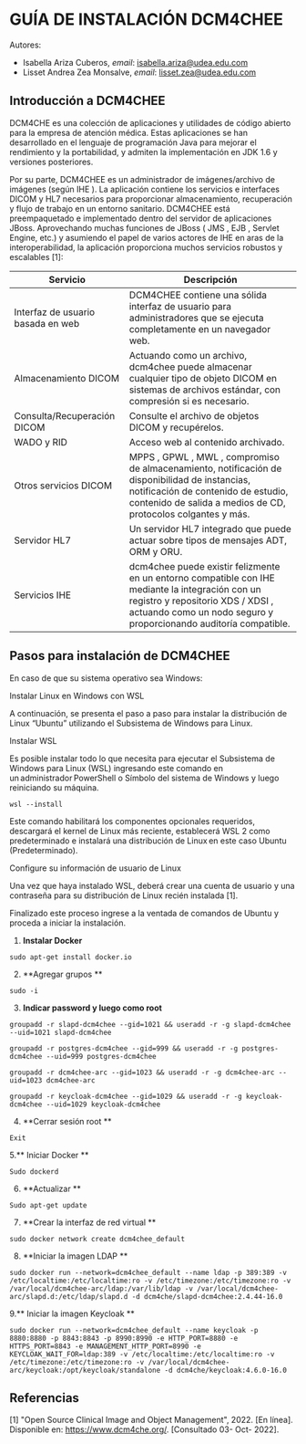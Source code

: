 
# GUÍA DE INSTALACIÓN DCM4CHEE

Autores: 
* Isabella Ariza Cuberos, *email*: isabella.ariza@udea.edu.com
* Lisset Andrea Zea Monsalve, *email*: lisset.zea@udea.edu.com

## Introducción a DCM4CHEE

DCM4CHE es una colección de aplicaciones y utilidades de código abierto para la empresa de atención médica. Estas aplicaciones se han desarrollado en el lenguaje de programación Java para mejorar el rendimiento y la portabilidad, y admiten la implementación en JDK 1.6 y versiones posteriores.

Por su parte, DCM4CHEE es un administrador de imágenes/archivo de imágenes (según IHE ). La aplicación contiene los servicios e interfaces DICOM y HL7 necesarios para proporcionar almacenamiento, recuperación y flujo de trabajo en un entorno sanitario. DCM4CHEE está preempaquetado e implementado dentro del servidor de aplicaciones JBoss. Aprovechando muchas funciones de JBoss ( JMS , EJB , Servlet Engine, etc.) y asumiendo el papel de varios actores de IHE en aras de la interoperabilidad, la aplicación proporciona muchos servicios robustos y escalables [1]:

|Servicio|Descripción|
|--------|--------|
|Interfaz de usuario basada en web|DCM4CHEE contiene una sólida interfaz de usuario para administradores que se ejecuta completamente en un navegador web.|
|Almacenamiento DICOM|Actuando como un archivo, dcm4chee puede almacenar cualquier tipo de objeto DICOM en sistemas de archivos estándar, con compresión si es necesario.|
|Consulta/Recuperación DICOM|Consulte el archivo de objetos DICOM y recupérelos.|
|WADO y RID|Acceso web al contenido archivado.|
|Otros servicios DICOM|MPPS , GPWL , MWL , compromiso de almacenamiento, notificación de disponibilidad de instancias, notificación de contenido de estudio, contenido de salida a medios de CD, protocolos colgantes y más.|
|Servidor HL7|Un servidor HL7 integrado que puede actuar sobre tipos de mensajes ADT, ORM y ORU.|
|Servicios IHE|dcm4chee puede existir felizmente en un entorno compatible con IHE mediante la integración con un registro y repositorio XDS / XDSI , actuando como un nodo seguro y proporcionando auditoría compatible.|

## Pasos para instalación de DCM4CHEE

En caso de que su sistema operativo sea Windows: 

Instalar Linux en Windows con WSL 

A continuación, se presenta el paso a paso para instalar la distribución de Linux “Ubuntu” utilizando el Subsistema de Windows para Linux. 

Instalar WSL 

Es posible instalar todo lo que necesita para ejecutar el Subsistema de Windows para Linux (WSL) ingresando este comando en un administrador PowerShell o Símbolo del sistema de Windows y luego reiniciando su máquina. 
```
wsl --install 
```

Este comando habilitará los componentes opcionales requeridos, descargará el kernel de Linux más reciente, establecerá WSL 2 como predeterminado e instalará una distribución de Linux en este caso Ubuntu (Predeterminado).

Configure su información de usuario de Linux 

Una vez que haya instalado WSL, deberá crear una cuenta de usuario y una contraseña para su distribución de Linux recién instalada [1]. 

Finalizado este proceso ingrese a la ventada de comandos de Ubuntu y proceda a iniciar la instalación. 

1. **Instalar Docker** 

```
sudo apt-get install docker.io 
```
2. **Agregar grupos ** 
```
sudo -i 
```
3. **Indicar password y luego como root**

```
groupadd -r slapd-dcm4chee --gid=1021 && useradd -r -g slapd-dcm4chee --uid=1021 slapd-dcm4chee 

groupadd -r postgres-dcm4chee --gid=999 && useradd -r -g postgres-dcm4chee --uid=999 postgres-dcm4chee 

groupadd -r dcm4chee-arc --gid=1023 && useradd -r -g dcm4chee-arc --uid=1023 dcm4chee-arc 

groupadd -r keycloak-dcm4chee --gid=1029 && useradd -r -g keycloak-dcm4chee --uid=1029 keycloak-dcm4chee  
```
4. **Cerrar sesión root **
```
Exit 
```

5.** Iniciar Docker **
```
Sudo dockerd 
```
 
6. **Actualizar **
```
Sudo apt-get update 
```
7. **Crear la interfaz de red virtual **
```
sudo docker network create dcm4chee_default 
```
8. **Iniciar la imagen LDAP **
```
sudo docker run --network=dcm4chee_default --name ldap -p 389:389 -v /etc/localtime:/etc/localtime:ro -v /etc/timezone:/etc/timezone:ro -v /var/local/dcm4chee-arc/ldap:/var/lib/ldap -v /var/local/dcm4chee-arc/slapd.d:/etc/ldap/slapd.d -d dcm4che/slapd-dcm4chee:2.4.44-16.0 
```

9.** Iniciar la imagen Keycloak **
```
sudo docker run --network=dcm4chee_default --name keycloak -p 8880:8880 -p 8843:8843 -p 8990:8990 -e HTTP_PORT=8880 -e HTTPS_PORT=8843 -e MANAGEMENT_HTTP_PORT=8990 -e KEYCLOAK_WAIT_FOR=ldap:389 -v /etc/localtime:/etc/localtime:ro -v /etc/timezone:/etc/timezone:ro -v /var/local/dcm4chee-arc/keycloak:/opt/keycloak/standalone -d dcm4che/keycloak:4.6.0-16.0 
```

 
 

## Referencias

[1] "Open Source Clinical Image and Object Management", 2022. [En línea]. Disponible en:
https://www.dcm4che.org/. [Consultado 03- Oct- 2022].

